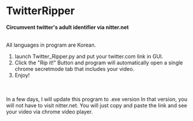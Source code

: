 # TwitterRipper
**Circumvent twitter's adult identifier via nitter.net**
<br/>
<br/>

All languages in program are Korean.
<br/>
1. launch Twitter_Ripper.py and put your twitter.com link in GUI. 
2. Click the "Rip it!" Button and program will automatically open a single chrome secretmode tab that includes your video.
3. Enjoy!


<br/>
<br/>
In a few days, I will update this program to .exe version
In that version, you will not have to visit nitter.net.
You will just copy and paste the link and see your video via chrome video player.


